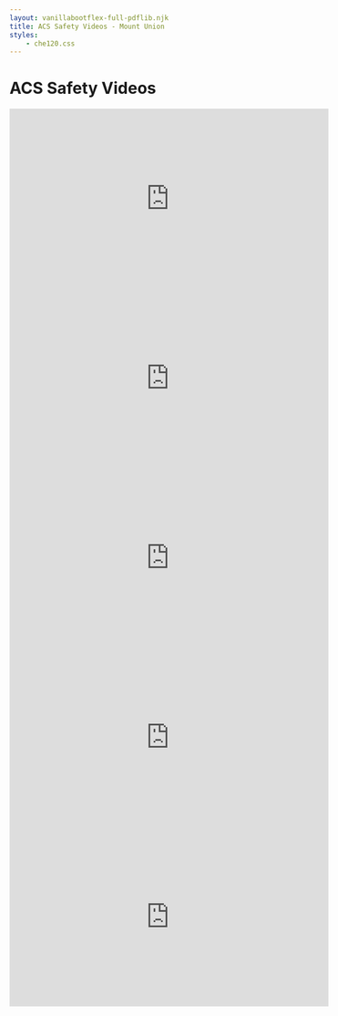 ```yaml
---
layout: vanillabootflex-full-pdflib.njk
title: ACS Safety Videos - Mount Union
styles:
    - che120.css
---
```


# ACS Safety Videos

<iframe width="560" height="315" src="https://www.youtube.com/embed/DWSymRPCDN4?si=rlflb5WTDhjwM-j2&amp;start=20&amp;end=306" title="YouTube video player" frameborder="0" allow="accelerometer; autoplay; clipboard-write; encrypted-media; gyroscope; picture-in-picture; web-share" referrerpolicy="strict-origin-when-cross-origin" allowfullscreen></iframe>

<iframe width="560" height="315" src="https://www.youtube.com/embed/PhwyPQ0_5K0?si=gI-k4c5B0dHo8H3P&amp;start=20&amp;end=335" title="YouTube video player" frameborder="0" allow="accelerometer; autoplay; clipboard-write; encrypted-media; gyroscope; picture-in-picture; web-share" referrerpolicy="strict-origin-when-cross-origin" allowfullscreen></iframe>

<iframe width="560" height="315" src="https://www.youtube.com/embed/DUm4hFUXEvw?si=BUHHQL7le-k7CbKb&amp;start=20&amp;end=393" title="YouTube video player" frameborder="0" allow="accelerometer; autoplay; clipboard-write; encrypted-media; gyroscope; picture-in-picture; web-share" referrerpolicy="strict-origin-when-cross-origin" allowfullscreen></iframe>

<iframe width="560" height="315" src="https://www.youtube.com/embed/NHBRlHzifMU?si=KAoGIZZwPo3562lt&amp;start=20&amp;end=408" title="YouTube video player" frameborder="0" allow="accelerometer; autoplay; clipboard-write; encrypted-media; gyroscope; picture-in-picture; web-share" referrerpolicy="strict-origin-when-cross-origin" allowfullscreen></iframe>

<iframe width="560" height="315" src="https://www.youtube.com/embed/rPNQH3usdzI?si=TXK0FP8OYHC6Lru8&amp;start=20" title="YouTube video player" frameborder="0" allow="accelerometer; autoplay; clipboard-write; encrypted-media; gyroscope; picture-in-picture; web-share" referrerpolicy="strict-origin-when-cross-origin" allowfullscreen></iframe>